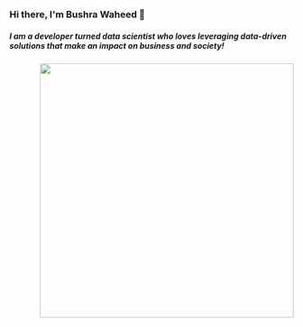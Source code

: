 ### Hi there, I'm Bushra Waheed 👋
##### I am a developer turned data scientist who loves leveraging data-driven solutions that make an impact on business and society!

<img align="right" width="450" height="450" src="https://user-images.githubusercontent.com/20420538/125784497-561bedb8-3bcb-4578-9776-1c835b98ca26.jpg">

